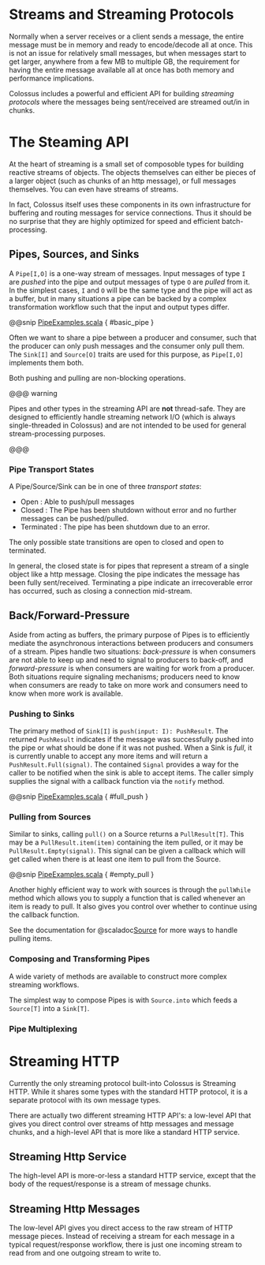 # Streams and Streaming Protocols

Normally when a server receives or a client sends a message, the entire message
must be in memory and ready to encode/decode all at once.  This is not an issue
for relatively small messages, but when messages start to get larger, anywhere
from a few MB to multiple GB, the requirement for having the entire message available all
at once has both memory and performance implications.

Colossus includes a powerful and efficient API for building _streaming protocols_
where the messages being sent/received are streamed out/in in chunks.  

# The Steaming API

At the heart of streaming is a small set of composoble types for building
reactive streams of objects.  The objects themselves can either be pieces of
a larger object (such as chunks of an http message), or full messages
themselves.  You can even have streams of streams.

In fact, Colossus itself uses these components in its own infrastructure for
buffering and routing messages for service connections.  Thus it should be no
surprise that they are highly optimized for speed and efficient
batch-processing.

## Pipes, Sources, and Sinks

A `Pipe[I,O]` is a one-way stream of messages.  Input messages of type `I` are
_pushed_ into the pipe and output messages of type `O` are _pulled_ from it.
In the simplest cases, `I` and `O` will be the same type and the pipe will act
as a buffer, but in many situations a pipe can be backed by a complex
transformation workflow such that the input and output types differ.

@@snip [PipeExamples.scala](../scala/PipeExamples.scala) { #basic_pipe }

Often we want to share a pipe between a producer and consumer, such that the
producer can only push messages and the consumer only pull them.  The `Sink[I]`
and `Source[O]` traits are used for this purpose, as `Pipe[I,O]` implements them
both.

Both pushing and pulling are non-blocking operations.  

@@@ warning

Pipes and other types in the streaming API are **not** thread-safe.  They are
designed to efficiently handle streaming network I/O (which is always
single-threaded in Colossus) and are not intended to be used for general
stream-processing purposes.

@@@

### Pipe Transport States

A Pipe/Source/Sink can be in one of three _transport states_:

* Open : Able to push/pull messages
* Closed : The Pipe has been shutdown without error and no further messages can be pushed/pulled.
* Terminated : The pipe has been shutdown due to an error.

The only possible state transitions are open to closed and open to terminated.

In general, the closed state is for pipes that represent a stream of a single
object like a http message.  Closing the pipe indicates the message has been
fully sent/received.  Terminating a pipe indicate an irrecoverable error has
occurred, such as closing a connection mid-stream.

## Back/Forward-Pressure

Aside from acting as buffers, the primary purpose of Pipes is to efficiently
mediate the asynchronous interactions between producers and consumers of a
stream.  Pipes handle two situations: _back-pressure_ is when
consumers are not able to keep up and need to signal to producers to back-off,
and _forward-pressure_ is when consumers are waiting for work from a producer.
Both situations require signaling mechanisms; producers need to know when
consumers are ready to take on more work and consumers need to know when more
work is available.

### Pushing to Sinks

The primary method of `Sink[I]` is `push(input: I): PushResult`.  The returned
`PushResult` indicates if the message was successfully pushed into the pipe or
what should be done if it was not pushed.  When a Sink is _full_, it is
currently unable to accept any more items and will return a
`PushResult.Full(signal)`.  The contained `Signal` provides a way for the
caller to be notified when the sink is able to accept items.  The caller simply
supplies the signal with a callback function via the `notify` method.

@@snip [PipeExamples.scala](../scala/PipeExamples.scala) { #full_push }

### Pulling from Sources

Similar to sinks, calling `pull()` on a Source returns a `PullResult[T]`.  This may
be a `PullResult.item(item)` containing the item pulled, or it may be
`PullResult.Empty(signal)`.  This signal can be given a callback which will get
called when there is at least one item to pull from the Source.

@@snip [PipeExamples.scala](../scala/PipeExamples.scala) { #empty_pull }

Another highly efficient way to work with sources is through the `pullWhile`
method which allows you to supply a function that is called whenever an item is
ready to pull.  It also gives you control over whether to continue using the
callback function.

See the documentation for @scaladoc[Source](colossus.streaming.Source) for more
ways to handle pulling items.

### Composing and Transforming Pipes

A wide variety of methods are available to construct more complex streaming
workflows.

The simplest way to compose Pipes is with `Source.into` which feeds a
`Source[T]` into a `Sink[T]`.

### Pipe Multiplexing

# Streaming HTTP

Currently the only streaming protocol built-into Colossus is Streaming HTTP.
While it shares some types with the standard HTTP protocol, it is a separate
protocol with its own message types.

There are actually two different streaming HTTP API's: a low-level API that
gives you direct control over streams of http messages and message chunks, and
a high-level API that is more like a standard HTTP service.

## Streaming Http Service

The high-level API is more-or-less a standard HTTP service, except that the
body of the request/response is a stream of message chunks.

## Streaming Http Messages

The low-level API gives you direct access to the raw stream of HTTP message
pieces.  Instead of receiving a stream for each message in a typical
request/response workflow, there is just one incoming stream to read from and
one outgoing stream to write to.



